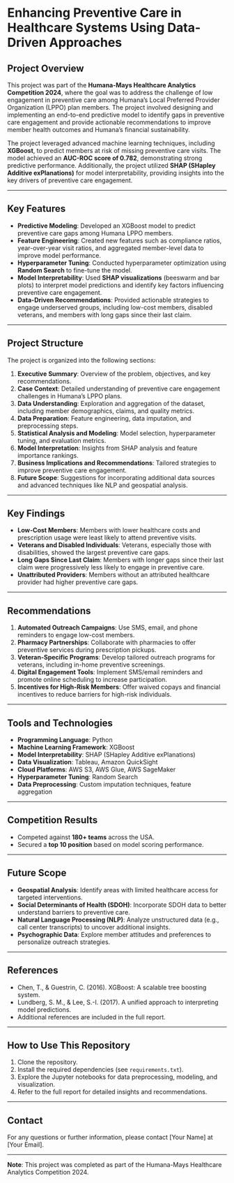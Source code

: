 # Enhancing Preventive Care in Healthcare Systems Using Data-Driven Approaches

## Project Overview
This project was part of the **Humana-Mays Healthcare Analytics Competition 2024**, where the goal was to address the challenge of low engagement in preventive care among Humana’s Local Preferred Provider Organization (LPPO) plan members. The project involved designing and implementing an end-to-end predictive model to identify gaps in preventive care engagement and provide actionable recommendations to improve member health outcomes and Humana’s financial sustainability.

The project leveraged advanced machine learning techniques, including **XGBoost**, to predict members at risk of missing preventive care visits. The model achieved an **AUC-ROC score of 0.782**, demonstrating strong predictive performance. Additionally, the project utilized **SHAP (SHapley Additive exPlanations)** for model interpretability, providing insights into the key drivers of preventive care engagement.

---

## Key Features
- **Predictive Modeling**: Developed an XGBoost model to predict preventive care gaps among Humana LPPO members.
- **Feature Engineering**: Created new features such as compliance ratios, year-over-year visit ratios, and aggregated member-level data to improve model performance.
- **Hyperparameter Tuning**: Conducted hyperparameter optimization using **Random Search** to fine-tune the model.
- **Model Interpretability**: Used **SHAP visualizations** (beeswarm and bar plots) to interpret model predictions and identify key factors influencing preventive care engagement.
- **Data-Driven Recommendations**: Provided actionable strategies to engage underserved groups, including low-cost members, disabled veterans, and members with long gaps since their last claim.

---

## Project Structure
The project is organized into the following sections:

1. **Executive Summary**: Overview of the problem, objectives, and key recommendations.
2. **Case Context**: Detailed understanding of preventive care engagement challenges in Humana’s LPPO plans.
3. **Data Understanding**: Exploration and aggregation of the dataset, including member demographics, claims, and quality metrics.
4. **Data Preparation**: Feature engineering, data imputation, and preprocessing steps.
5. **Statistical Analysis and Modeling**: Model selection, hyperparameter tuning, and evaluation metrics.
6. **Model Interpretation**: Insights from SHAP analysis and feature importance rankings.
7. **Business Implications and Recommendations**: Tailored strategies to improve preventive care engagement.
8. **Future Scope**: Suggestions for incorporating additional data sources and advanced techniques like NLP and geospatial analysis.

---

## Key Findings
- **Low-Cost Members**: Members with lower healthcare costs and prescription usage were least likely to attend preventive visits.
- **Veterans and Disabled Individuals**: Veterans, especially those with disabilities, showed the largest preventive care gaps.
- **Long Gaps Since Last Claim**: Members with longer gaps since their last claim were progressively less likely to engage in preventive care.
- **Unattributed Providers**: Members without an attributed healthcare provider had higher preventive care gaps.

---

## Recommendations
1. **Automated Outreach Campaigns**: Use SMS, email, and phone reminders to engage low-cost members.
2. **Pharmacy Partnerships**: Collaborate with pharmacies to offer preventive services during prescription pickups.
3. **Veteran-Specific Programs**: Develop tailored outreach programs for veterans, including in-home preventive screenings.
4. **Digital Engagement Tools**: Implement SMS/email reminders and promote online scheduling to increase participation.
5. **Incentives for High-Risk Members**: Offer waived copays and financial incentives to reduce barriers for high-risk individuals.

---

## Tools and Technologies
- **Programming Language**: Python
- **Machine Learning Framework**: XGBoost
- **Model Interpretability**: SHAP (SHapley Additive exPlanations)
- **Data Visualization**: Tableau, Amazon QuickSight
- **Cloud Platforms**: AWS S3, AWS Glue, AWS SageMaker
- **Hyperparameter Tuning**: Random Search
- **Data Preprocessing**: Custom imputation techniques, feature aggregation

---

## Competition Results
- Competed against **180+ teams** across the USA.
- Secured a **top 10 position** based on model scoring performance.

---

## Future Scope
- **Geospatial Analysis**: Identify areas with limited healthcare access for targeted interventions.
- **Social Determinants of Health (SDOH)**: Incorporate SDOH data to better understand barriers to preventive care.
- **Natural Language Processing (NLP)**: Analyze unstructured data (e.g., call center transcripts) to uncover additional insights.
- **Psychographic Data**: Explore member attitudes and preferences to personalize outreach strategies.

---

## References
- Chen, T., & Guestrin, C. (2016). XGBoost: A scalable tree boosting system.
- Lundberg, S. M., & Lee, S.-I. (2017). A unified approach to interpreting model predictions.
- Additional references are included in the full report.

---

## How to Use This Repository
1. Clone the repository.
2. Install the required dependencies (see `requirements.txt`).
3. Explore the Jupyter notebooks for data preprocessing, modeling, and visualization.
4. Refer to the full report for detailed insights and recommendations.

---

## Contact
For any questions or further information, please contact [Your Name] at [Your Email].

---

**Note**: This project was completed as part of the Humana-Mays Healthcare Analytics Competition 2024.

